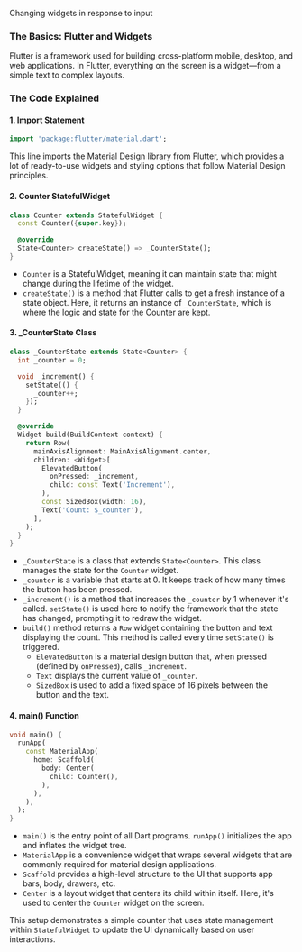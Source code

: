 Changing widgets in response to input

### The Basics: Flutter and Widgets
Flutter is a framework used for building cross-platform mobile, desktop, and web applications. In Flutter, everything on the screen is a widget—from a simple text to complex layouts.

### The Code Explained
#### 1. **Import Statement**
```dart
import 'package:flutter/material.dart';
```
This line imports the Material Design library from Flutter, which provides a lot of ready-to-use widgets and styling options that follow Material Design principles.

#### 2. **Counter StatefulWidget**
```dart
class Counter extends StatefulWidget {
  const Counter({super.key});

  @override
  State<Counter> createState() => _CounterState();
}
```
- `Counter` is a StatefulWidget, meaning it can maintain state that might change during the lifetime of the widget.
- `createState()` is a method that Flutter calls to get a fresh instance of a state object. Here, it returns an instance of `_CounterState`, which is where the logic and state for the Counter are kept.

#### 3. **_CounterState Class**
```dart
class _CounterState extends State<Counter> {
  int _counter = 0;

  void _increment() {
    setState(() {
      _counter++;
    });
  }

  @override
  Widget build(BuildContext context) {
    return Row(
      mainAxisAlignment: MainAxisAlignment.center,
      children: <Widget>[
        ElevatedButton(
          onPressed: _increment,
          child: const Text('Increment'),
        ),
        const SizedBox(width: 16),
        Text('Count: $_counter'),
      ],
    );
  }
}
```
- `_CounterState` is a class that extends `State<Counter>`. This class manages the state for the `Counter` widget.
- `_counter` is a variable that starts at 0. It keeps track of how many times the button has been pressed.
- `_increment()` is a method that increases the `_counter` by 1 whenever it's called. `setState()` is used here to notify the framework that the state has changed, prompting it to redraw the widget.
- `build()` method returns a `Row` widget containing the button and text displaying the count. This method is called every time `setState()` is triggered.
   - `ElevatedButton` is a material design button that, when pressed (defined by `onPressed`), calls `_increment`.
   - `Text` displays the current value of `_counter`.
   - `SizedBox` is used to add a fixed space of 16 pixels between the button and the text.

#### 4. **main() Function**
```dart
void main() {
  runApp(
    const MaterialApp(
      home: Scaffold(
        body: Center(
          child: Counter(),
        ),
      ),
    ),
  );
}
```
- `main()` is the entry point of all Dart programs. `runApp()` initializes the app and inflates the widget tree.
- `MaterialApp` is a convenience widget that wraps several widgets that are commonly required for material design applications.
- `Scaffold` provides a high-level structure to the UI that supports app bars, body, drawers, etc.
- `Center` is a layout widget that centers its child within itself. Here, it's used to center the `Counter` widget on the screen.

This setup demonstrates a simple counter that uses state management within `StatefulWidget` to update the UI dynamically based on user interactions.
